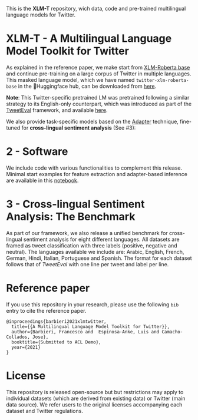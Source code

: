 This is the **XLM-T** repository, wich data, code and pre-trained multilingual language models for Twitter.

# XLM-T - A Multilingual Language Model Toolkit for Twitter

As explained in the reference paper, we make start from [XLM-Roberta base](https://huggingface.co/transformers/model_doc/xlmroberta.html) and continue pre-training on a large corpus of Twitter in multiple languages. This masked language model, which we have named `twitter-xlm-roberta-base` in the 🤗Huggingface hub, can be downloaded from [here](https://huggingface.co/cardiffnlp/twitter-xlm-roberta-base). 

**Note**: This Twitter-specific pretrained LM was pretrained following a similar strategy to its English-only counterpart, which was introduced as part of the [TweetEval](https://github.com/cardiffnlp/tweeteval) framework, and available [here](https://huggingface.co/cardiffnlp/twitter-roberta-base).

We also provide task-specific models based on the [Adapter](https://adapterhub.ml/) technique, fine-tuned for **cross-lingual sentiment analysis** (See #3):

# 2 - Software

We include code with various functionalities to complement this release. Minimal start examples for feature extraction and adapter-based inference are available in this [notebook](https://github.com/cardiffnlp/xlingual-lms-twitter/blob/main/notebooks/twitter-xlm-roberta-base.ipynb). 

# 3 - Cross-lingual Sentiment Analysis: The Benchmark

As part of our framework, we also release a unified benchmark for cross-lingual sentiment analysis for eight different languages. All datasets are framed as tweet classification with three labels (positive, negative and neutral). The languages available we include are: Arabic, English, French, German, Hindi, Italian, Portuguese and Spanish. The format for each dataset follows that of *TweetEval* with one line per tweet and label per line. 

# Reference paper

If you use this repository in your research, please use the following `bib` entry to cite the reference paper.

```
@inproceedings{barbieri2021xlmtwitter,
  title={{A Multilingual Language Model Toolkit for Twitter}},
  author={Barbieri, Francesco and  Espinosa-Anke, Luis and Camacho-Collados, Jose},
  booktitle={Submitted to ACL Demo},
  year={2021}
}
```
# License

This repository is released open-source but but restrictions may apply to individual datasets (which are derived from existing data) or Twitter (main data source). We refer users to the original licenses accompanying each dataset and Twitter regulations.
